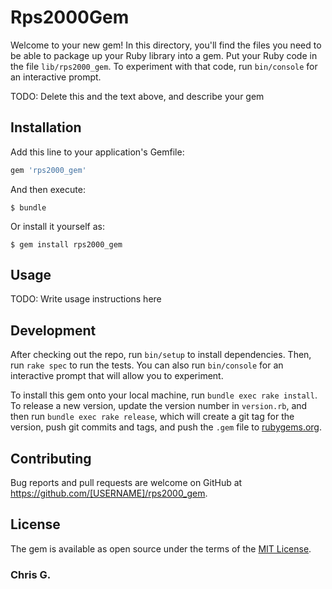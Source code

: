 # Rps2000Gem

Welcome to your new gem! In this directory, you'll find the files you need to be able to package up your Ruby library into a gem. Put your Ruby code in the file `lib/rps2000_gem`. To experiment with that code, run `bin/console` for an interactive prompt.

TODO: Delete this and the text above, and describe your gem

## Installation

Add this line to your application's Gemfile:

```ruby
gem 'rps2000_gem'
```

And then execute:

    $ bundle

Or install it yourself as:

    $ gem install rps2000_gem

## Usage

TODO: Write usage instructions here

## Development

After checking out the repo, run `bin/setup` to install dependencies. Then, run `rake spec` to run the tests. You can also run `bin/console` for an interactive prompt that will allow you to experiment.

To install this gem onto your local machine, run `bundle exec rake install`. To release a new version, update the version number in `version.rb`, and then run `bundle exec rake release`, which will create a git tag for the version, push git commits and tags, and push the `.gem` file to [rubygems.org](https://rubygems.org).

## Contributing

Bug reports and pull requests are welcome on GitHub at https://github.com/[USERNAME]/rps2000_gem.


## License

The gem is available as open source under the terms of the [MIT License](http://opensource.org/licenses/MIT).



### Chris G.